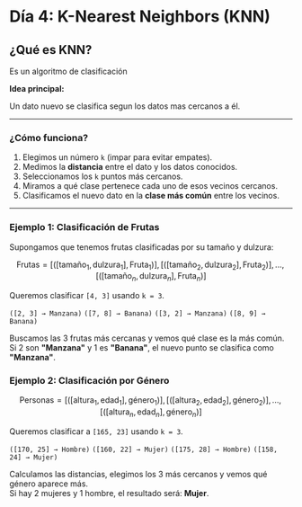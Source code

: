 # Día 4: K-Nearest Neighbors (KNN)

## ¿Qué es KNN? 

Es un algoritmo de clasificación

**Idea principal:**

Un dato nuevo se clasifica segun los datos mas cercanos a él.

---

### ¿Cómo funciona?

1. Elegimos un número `k` (impar para evitar empates).
2. Medimos la **distancia** entre el dato y los datos conocidos.
3. Seleccionamos los `k` puntos más cercanos.
4. Miramos a qué clase pertenece cada uno de esos vecinos cercanos.
5. Clasificamos el nuevo dato en la **clase más común** entre los vecinos.

---

### Ejemplo 1: Clasificación de Frutas

Supongamos que tenemos frutas clasificadas por su tamaño y dulzura:

$$
\text{Frutas} = [([\text{tamaño}_1,\text{dulzura}_1],\text{Fruta}_1)],[([\text{tamaño}_2,\text{dulzura}_2],\text{Fruta}_2)], ..., [([\text{tamaño}_n,\text{dulzura}_n],\text{Fruta}_n)]
$$

Queremos clasificar `[4, 3]` usando `k = 3`.


`([2, 3] → Manzana)`
`([7, 8] → Banana)`
`([3, 2] → Manzana)`
`([8, 9] → Banana)`

Buscamos las 3 frutas más cercanas y vemos qué clase es la más común.  
Si 2 son **"Manzana"** y 1 es **"Banana"**, el nuevo punto se clasifica como **"Manzana"**.


### Ejemplo 2: Clasificación por Género 

$$
\text{Personas} = [([\text{altura}_1,\text{edad}_1],\text{género}_1)],[([\text{altura}_2,\text{edad}_2],\text{género}_2)], ..., [([\text{altura}_n,\text{edad}_n],\text{género}_n)]
$$

Queremos clasificar a `[165, 23]` usando `k = 3`.


`([170, 25] → Hombre)`
`([160, 22] → Mujer)`
`([175, 28] → Hombre)`
`([158, 24] → Mujer)`

Calculamos las distancias, elegimos los 3 más cercanos y vemos qué género aparece más.  
Si hay 2 mujeres y 1 hombre, el resultado será: **Mujer**.